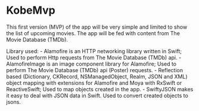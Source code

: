 # KobeMvp
This first version (MVP) of the app will be very simple and limited to show the list of upcoming movies. The app will be fed with content from ​The Movie Database (TMDb)​.

Library used:
	- Alamofire is an HTTP networking library written in Swift;
		Used to perform Http requests from The Movie Database (TMDb) api.
	- AlamofireImage is an image component library for Alamofire;
			Used to perform The Movie Database (TMDb) api (Poster) requests.
	- Reflection based (Dictionary, CKRecord, NSManagedObject, Realm, JSON and XML) object mapping with extensions for Alamofire and Moya with RxSwift or ReactiveSwift;
		Used to map objects created in the app.
	- SwiftyJSON makes it easy to deal with JSON data in Swift.
		Used to convert created objects to jsons.
